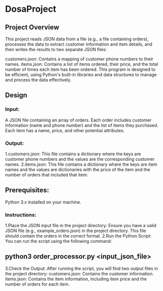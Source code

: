 # DosaProject
## Project Overview

This project reads JSON data from a file (e.g., a file containing orders), processes the data to extract customer information and item details, and then writes the results to two separate JSON files:

customers.json: Contains a mapping of customer phone numbers to their names.
items.json: Contains a list of items ordered, their price, and the total number of times each item has been ordered.
This program is designed to be efficient, using Python's built-in libraries and data structures to manage and process the data effectively.

## Design

### Input:
A JSON file containing an array of orders. Each order includes customer information (name and phone number) and the list of items they purchased. Each item has a name, price, and other potential attributes.
### Output:
1.customers.json: This file contains a dictionary where the keys are customer phone numbers and the values are the corresponding customer names.
2.items.json: This file contains a dictionary where the keys are item names and the values are dictionaries with the price of the item and the number of orders that included that item.


## Prerequisites:
Python 3.x installed on your machine.
### Instructions:
1.Place the JSON input file in the project directory: Ensure you have a valid JSON file (e.g., example_orders.json) in the project directory. This file should contain the orders in the correct format.
2.Run the Python Script: You can run the script using the following command:
## python3 order_processor.py <input_json_file>
3.Check the Output: After running the script, you will find two output files in the project directory:
customers.json: Contains the customer information.
items.json: Contains the item information, including item price and the number of orders for each item.


